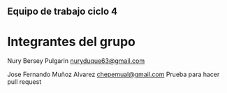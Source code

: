 ## Equipo de trabajo ciclo 4
# Integrantes del grupo
Nury Bersey Pulgarin
nuryduque63@gmail.com

Jose Fernando Muñoz Alvarez
chepemual@gmail.com
Prueba para hacer pull request
 